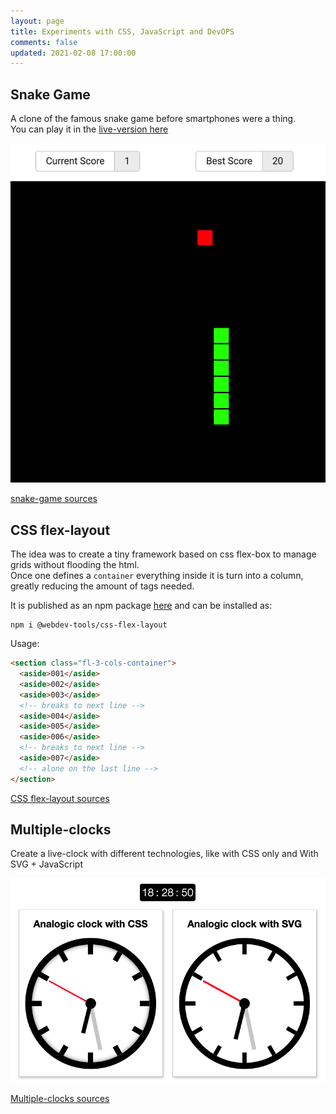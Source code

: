 ```yaml
---
layout: page
title: Experiments with CSS, JavaScript and DevOPS
comments: false
updated: 2021-02-08 17:00:00
---
```


## Snake Game

A clone of the famous snake game before smartphones were a thing.  
You can play it in the [live-version here](https://carlos-algms.github.io/snake-game/)

![snake-game](snake-game.png)

[snake-game sources](https://github.com/carlos-algms/snake-game)

## CSS flex-layout

The idea was to create a tiny framework based on css flex-box to manage grids without flooding the html.  
Once one defines a `container` everything inside it is turn into a column, greatly reducing the amount of tags needed.

It is published as an npm package [here](https://www.npmjs.com/package/@webdev-tools/css-flex-layout) and can be installed as:

```shell
npm i @webdev-tools/css-flex-layout
```

Usage: 
```html
<section class="fl-3-cols-container">
  <aside>001</aside>
  <aside>002</aside>
  <aside>003</aside>
  <!-- breaks to next line -->
  <aside>004</aside>
  <aside>005</aside>
  <aside>006</aside>
  <!-- breaks to next line -->
  <aside>007</aside>
  <!-- alone on the last line -->
</section>
```

[CSS flex-layout sources](https://github.com/webdev-tools/css-flex-layout)

## Multiple-clocks
Create a live-clock with different technologies, like with CSS only and With SVG + JavaScript

![multiple-clocks](multiple-clocks.png)

[Multiple-clocks sources](https://github.com/carlos-algms/multiple-clocks)
